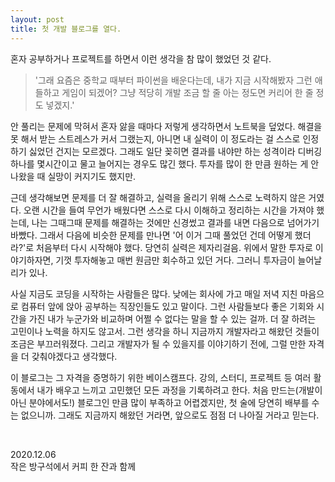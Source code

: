 ```yaml
---
layout: post
title: 첫 개발 블로그를 열다.
---
```


혼자 공부하거나 프로젝트를 하면서 이런 생각을 참 많이 했었던 것 같다.

> '그래 요즘은 중학교 때부터 파이썬을 배운다는데, 내가 지금 시작해봤자 그런 애들하고 게임이 되겠어? 그냥 적당히 개발 조금 할 줄 아는 정도면 커리어 한 줄 정도 넣겠지.'

안 풀리는 문제에 막혀서 혼자 앓을 때마다 저렇게 생각하면서 노트북을 덮었다. 해결을 못 해서 받는 스트레스가 커서 그랬는지, 아니면 내 실력이 이 정도라는 걸 스스로 인정하기 싫었던 건지는 모르겠다. 그래도 일단 꽂히면 결과를 내야만 하는 성격이라 디버깅 하나를 몇시간이고 물고 늘어지는 경우도 많긴 했다. 투자를 많이 한 만큼 원하는 게 안 나왔을 때 실망이 커지기도 했지만.

근데 생각해보면 문제를 더 잘 해결하고, 실력을 올리기 위해 스스로 노력하지 않은 거였다. 오랜 시간을 들여 무언가 배웠다면 스스로 다시 이해하고 정리하는 시간을 가져야 했는데, 나는 그때그때 문제를 해결하는 것에만 신경썼고 결과를 내면 다음으로 넘어가기 바빴다. 그래서 다음에 비슷한 문제를 만나면 '어 이거 그때 풀었던 건데 어떻게 했더라?'로 처음부터 다시 시작해야 했다. 당연히 실력은 제자리걸음. 위에서 말한 투자로 이야기하자면, 기껏 투자해놓고 매번 원금만 회수하고 있던 거다. 그러니 투자금이 늘어날 리가 있나.

사실 지금도 코딩을 시작하는 사람들은 많다. 낮에는 회사에 가고 매일 저녁 지친 마음으로 컴퓨터 앞에 앉아 공부하는 직장인들도 있고 말이다. 그런 사람들보다 좋은 기회와 시간을 가진 내가 누군가와 비교하며 어쩔 수 없다는 말을 할 수 있는 걸까. 더 잘 하려는 고민이나 노력을 하지도 않고서. 그런 생각을 하니 지금까지 개발자라고 해왔던 것들이 조금은 부끄러워졌다. 그리고 개발자가 될 수 있을지를 이야기하기 전에, 그럴 만한 자격을 더 갖춰야겠다고 생각했다.

이 블로그는 그 자격을 증명하기 위한 베이스캠프다. 강의, 스터디, 프로젝트 등 여러 활동에서 내가 배우고 느끼고 고민했던 모든 과정을 기록하려고 한다. 처음 만드는(개발이 아닌 분야에서도!) 블로그인 만큼 많이 부족하고 어렵겠지만, 첫 술에 당연히 배부를 수는 없으니까. 그래도 지금까지 해왔던 거라면, 앞으로도 점점 더 나아질 거라고 믿는다.

<br>

2020.12.06 <br>
작은 방구석에서 커피 한 잔과 함께